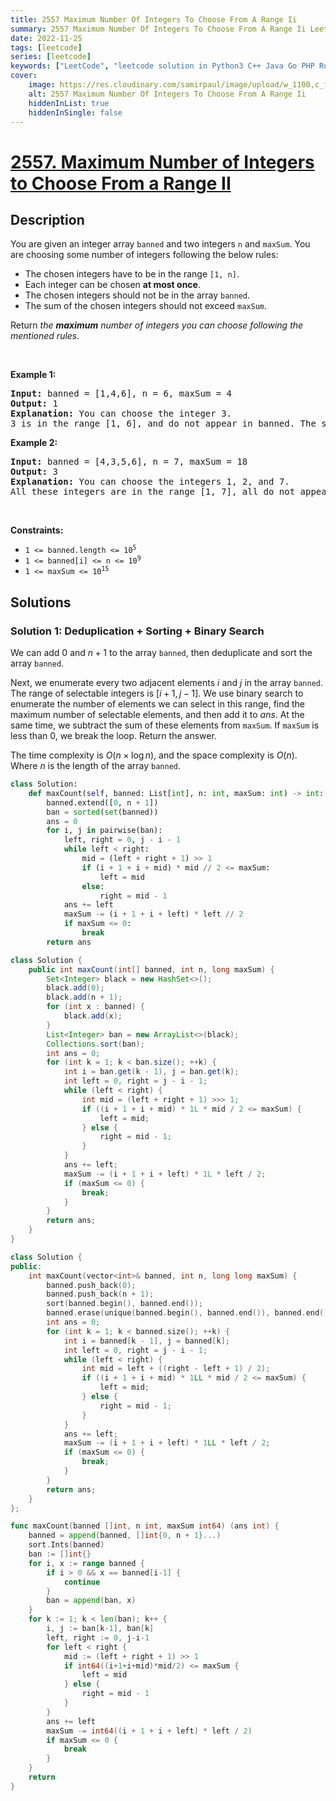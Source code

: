 ```yaml
---
title: 2557 Maximum Number Of Integers To Choose From A Range Ii
summary: 2557 Maximum Number Of Integers To Choose From A Range Ii LeetCode Solution Explained
date: 2022-11-25
tags: [leetcode]
series: [leetcode]
keywords: ["LeetCode", "leetcode solution in Python3 C++ Java Go PHP Ruby Swift TypeScript Rust C# JavaScript C", "2557 Maximum Number Of Integers To Choose From A Range Ii LeetCode Solution Explained in all languages"]
cover:
    image: https://res.cloudinary.com/samirpaul/image/upload/w_1100,c_fit,co_rgb:FFFFFF,l_text:Arial_75_bold:2557 Maximum Number Of Integers To Choose From A Range Ii - Solution Explained/problem-solving.webp
    alt: 2557 Maximum Number Of Integers To Choose From A Range Ii
    hiddenInList: true
    hiddenInSingle: false
---
```



# [2557. Maximum Number of Integers to Choose From a Range II](https://leetcode.com/problems/maximum-number-of-integers-to-choose-from-a-range-ii)


## Description

<p>You are given an integer array <code>banned</code> and two integers <code>n</code> and <code>maxSum</code>. You are choosing some number of integers following the below rules:</p>

<ul>
	<li>The chosen integers have to be in the range <code>[1, n]</code>.</li>
	<li>Each integer can be chosen <strong>at most once</strong>.</li>
	<li>The chosen integers should not be in the array <code>banned</code>.</li>
	<li>The sum of the chosen integers should not exceed <code>maxSum</code>.</li>
</ul>

<p>Return <em>the <strong>maximum</strong> number of integers you can choose following the mentioned rules</em>.</p>

<p>&nbsp;</p>
<p><strong class="example">Example 1:</strong></p>

<pre>
<strong>Input:</strong> banned = [1,4,6], n = 6, maxSum = 4
<strong>Output:</strong> 1
<strong>Explanation:</strong> You can choose the integer 3.
3 is in the range [1, 6], and do not appear in banned. The sum of the chosen integers is 3, which does not exceed maxSum.
</pre>

<p><strong class="example">Example 2:</strong></p>

<pre>
<strong>Input:</strong> banned = [4,3,5,6], n = 7, maxSum = 18
<strong>Output:</strong> 3
<strong>Explanation:</strong> You can choose the integers 1, 2, and 7.
All these integers are in the range [1, 7], all do not appear in banned, and their sum is 18, which does not exceed maxSum.
</pre>

<p>&nbsp;</p>
<p><strong>Constraints:</strong></p>

<ul>
	<li><code>1 &lt;= banned.length &lt;= 10<sup>5</sup></code></li>
	<li><code>1 &lt;= banned[i] &lt;= n &lt;= 10<sup>9</sup></code></li>
	<li><code>1 &lt;= maxSum &lt;= 10<sup>15</sup></code></li>
</ul>

## Solutions

### Solution 1: Deduplication + Sorting + Binary Search

We can add $0$ and $n + 1$ to the array `banned`, then deduplicate and sort the array `banned`.

Next, we enumerate every two adjacent elements $i$ and $j$ in the array `banned`. The range of selectable integers is $[i + 1, j - 1]$. We use binary search to enumerate the number of elements we can select in this range, find the maximum number of selectable elements, and then add it to $ans$. At the same time, we subtract the sum of these elements from `maxSum`. If `maxSum` is less than $0$, we break the loop. Return the answer.

The time complexity is $O(n \times \log n)$, and the space complexity is $O(n)$. Where $n$ is the length of the array `banned`.

<!-- tabs:start -->

```python
class Solution:
    def maxCount(self, banned: List[int], n: int, maxSum: int) -> int:
        banned.extend([0, n + 1])
        ban = sorted(set(banned))
        ans = 0
        for i, j in pairwise(ban):
            left, right = 0, j - i - 1
            while left < right:
                mid = (left + right + 1) >> 1
                if (i + 1 + i + mid) * mid // 2 <= maxSum:
                    left = mid
                else:
                    right = mid - 1
            ans += left
            maxSum -= (i + 1 + i + left) * left // 2
            if maxSum <= 0:
                break
        return ans
```

```java
class Solution {
    public int maxCount(int[] banned, int n, long maxSum) {
        Set<Integer> black = new HashSet<>();
        black.add(0);
        black.add(n + 1);
        for (int x : banned) {
            black.add(x);
        }
        List<Integer> ban = new ArrayList<>(black);
        Collections.sort(ban);
        int ans = 0;
        for (int k = 1; k < ban.size(); ++k) {
            int i = ban.get(k - 1), j = ban.get(k);
            int left = 0, right = j - i - 1;
            while (left < right) {
                int mid = (left + right + 1) >>> 1;
                if ((i + 1 + i + mid) * 1L * mid / 2 <= maxSum) {
                    left = mid;
                } else {
                    right = mid - 1;
                }
            }
            ans += left;
            maxSum -= (i + 1 + i + left) * 1L * left / 2;
            if (maxSum <= 0) {
                break;
            }
        }
        return ans;
    }
}
```

```cpp
class Solution {
public:
    int maxCount(vector<int>& banned, int n, long long maxSum) {
        banned.push_back(0);
        banned.push_back(n + 1);
        sort(banned.begin(), banned.end());
        banned.erase(unique(banned.begin(), banned.end()), banned.end());
        int ans = 0;
        for (int k = 1; k < banned.size(); ++k) {
            int i = banned[k - 1], j = banned[k];
            int left = 0, right = j - i - 1;
            while (left < right) {
                int mid = left + ((right - left + 1) / 2);
                if ((i + 1 + i + mid) * 1LL * mid / 2 <= maxSum) {
                    left = mid;
                } else {
                    right = mid - 1;
                }
            }
            ans += left;
            maxSum -= (i + 1 + i + left) * 1LL * left / 2;
            if (maxSum <= 0) {
                break;
            }
        }
        return ans;
    }
};
```

```go
func maxCount(banned []int, n int, maxSum int64) (ans int) {
	banned = append(banned, []int{0, n + 1}...)
	sort.Ints(banned)
	ban := []int{}
	for i, x := range banned {
		if i > 0 && x == banned[i-1] {
			continue
		}
		ban = append(ban, x)
	}
	for k := 1; k < len(ban); k++ {
		i, j := ban[k-1], ban[k]
		left, right := 0, j-i-1
		for left < right {
			mid := (left + right + 1) >> 1
			if int64((i+1+i+mid)*mid/2) <= maxSum {
				left = mid
			} else {
				right = mid - 1
			}
		}
		ans += left
		maxSum -= int64((i + 1 + i + left) * left / 2)
		if maxSum <= 0 {
			break
		}
	}
	return
}
```

<!-- tabs:end -->

<!-- end -->
